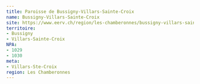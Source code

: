 ```yaml
---
title: Paroisse de Bussigny-Villars-Sainte-Croix
name: Bussigny-Villars-Sainte-Croix
site: https://www.eerv.ch/region/les-chamberonnes/bussigny-villars-sainte-croix/accueil
territoire:
- Bussigny
- Villars-Sainte-Croix
NPA:
- 1029
- 1030
meta:
- Villars-Ste-Croix
region: Les Chamberonnes
---
```

